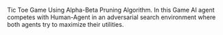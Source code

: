 Tic Toe Game Using Alpha-Beta Pruning Algorithm. In this Game AI agent competes with Human-Agent in an adversarial search environment where both agents try to maximize their utilities. 
